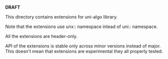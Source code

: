 **DRAFT**

This directory contains extensions for uni-algo library.

Note that the extensions use unx:: namespace intead of uni:: namespace.

All the extensions are header-only.

API of the extensions is stable only across minor versions instead of major.<br>
This doesn't mean that extensions are experimental they all properly tested.
